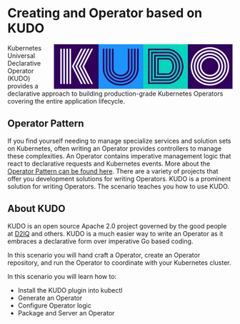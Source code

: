 # Creating and Operator based on KUDO #

<img align="right" src="./assets/kudo.png" width="400">

Kubernetes Universal Declarative Operator (KUDO) provides a declarative approach to building production-grade Kubernetes Operators covering the entire application lifecycle.

## Operator Pattern ##

If you find yourself needing to manage specialize services and solution sets on Kubernetes, often writing an Operator provides controllers to manage these complexities. An Operator contains imperative management logic that react to declarative requests and Kubernetes events. More about the [Operator Pattern can be found here](https://kubernetes.io/docs/concepts/extend-kubernetes/operator/). There are a variety of projects that offer you development solutions for writing Operators. KUDO is a prominent solution for writing Operators. The scenario teaches you how to use KUDO.

## About KUDO ##

KUDO is an open source Apache 2.0 project governed by the good people at [D2IQ](https://d2iq.com/) and others. KUDO is a much easier way to write an Operator as it embraces a declarative form over imperative Go based coding.

In this scenario you will hand craft a Operator, create an Operator repository, and run the Operator to coordinate with your Kubernetes cluster. 

In this scenario you will learn how to:

- Install the KUDO plugin into kubectl
- Generate an Operator
- Configure Operator logic
- Package and Server an Operator
